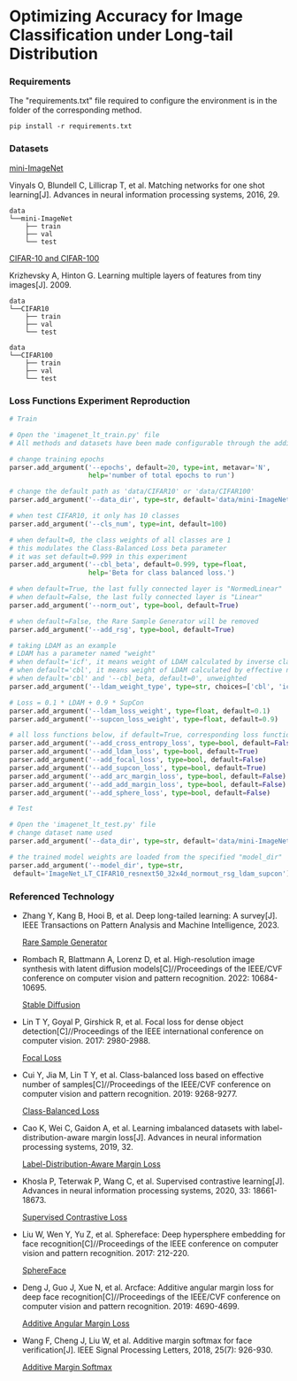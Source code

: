 # Optimizing Accuracy for Image Classification under Long-tail Distribution

### Requirements

The "requirements.txt" file required to configure the environment is in the folder of the corresponding method.

```
pip install -r requirements.txt
```



### Datasets

[mini-ImageNet](https://github.com/yaoyao-liu/mini-imagenet-tools#about-mini-ImageNet)

Vinyals O, Blundell C, Lillicrap T, et al. Matching networks for one shot learning[J]. Advances in neural information processing systems, 2016, 29.

```
data
└──mini-ImageNet
    ├── train
    ├── val
    └── test
```



[CIFAR-10 and CIFAR-100](https://www.cs.toronto.edu/~kriz/cifar.html)

Krizhevsky A, Hinton G. Learning multiple layers of features from tiny images[J]. 2009.

```
data
└──CIFAR10
    ├── train
    ├── val
    └── test
```

```
data
└──CIFAR100
    ├── train
    ├── val
    └── test
```

### Loss Functions Experiment Reproduction

```python
# Train

# Open the 'imagenet_lt_train.py' file
# All methods and datasets have been made configurable through the addition of arguments to the parser.

# change training epochs
parser.add_argument('--epochs', default=20, type=int, metavar='N',
                    help='number of total epochs to run')

# change the default path as 'data/CIFAR10' or 'data/CIFAR100'
parser.add_argument('--data_dir', type=str, default='data/mini-ImageNet')

# when test CIFAR10, it only has 10 classes
parser.add_argument('--cls_num', type=int, default=100)

# when default=0, the class weights of all classes are 1
# this modulates the Class-Balanced Loss beta parameter
# it was set default=0.999 in this experiment
parser.add_argument('--cbl_beta', default=0.999, type=float,
                    help='Beta for class balanced loss.')

# when default=True, the last fully connected layer is "NormedLinear"
# when default=False, the last fully connected layer is "Linear"
parser.add_argument('--norm_out', type=bool, default=True)

# when default=False, the Rare Sample Generator will be removed
parser.add_argument('--add_rsg', type=bool, default=True)

# taking LDAM as an example
# LDAM has a parameter named "weight"
# when default='icf', it means weight of LDAM calculated by inverse class frequency, α-weighted
# when default='cbl', it means weight of LDAM calculated by effective numbers of class, CB-weighted
# when default='cbl' and '--cbl_beta, default=0', unweighted
parser.add_argument('--ldam_weight_type', type=str, choices=['cbl', 'icf'], default='icf')

# Loss = 0.1 * LDAM + 0.9 * SupCon
parser.add_argument('--ldam_loss_weight', type=float, default=0.1)
parser.add_argument('--supcon_loss_weight', type=float, default=0.9)

# all loss functions below, if default=True, corresponding loss functions will be activated.
parser.add_argument('--add_cross_entropy_loss', type=bool, default=False)
parser.add_argument('--add_ldam_loss', type=bool, default=True)
parser.add_argument('--add_focal_loss', type=bool, default=False)
parser.add_argument('--add_supcon_loss', type=bool, default=True)
parser.add_argument('--add_arc_margin_loss', type=bool, default=False)
parser.add_argument('--add_add_margin_loss', type=bool, default=False)
parser.add_argument('--add_sphere_loss', type=bool, default=False)
```

```python
# Test

# Open the 'imagenet_lt_test.py' file
# change dataset name used
parser.add_argument('--data_dir', type=str, default='data/mini-ImageNet')

# the trained model weights are loaded from the specified "model_dir"
parser.add_argument('--model_dir', type=str,
 default='ImageNet_LT_CIFAR10_resnext50_32x4d_normout_rsg_ldam_supcon')
```



### Referenced Technology

*  Zhang Y, Kang B, Hooi B, et al. Deep long-tailed learning: A survey[J]. IEEE Transactions on Pattern Analysis and Machine Intelligence, 2023.

   [Rare Sample Generator](https://github.com/Vanint/Awesome-LongTailed-Learning)

* Rombach R, Blattmann A, Lorenz D, et al. High-resolution image synthesis with latent diffusion models[C]//Proceedings of the IEEE/CVF conference on computer vision and pattern recognition. 2022: 10684-10695.

  [Stable Diffusion](https://huggingface.co/runwayml/stable-diffusion-v1-5)

* Lin T Y, Goyal P, Girshick R, et al. Focal loss for dense object detection[C]//Proceedings of the IEEE international conference on computer vision. 2017: 2980-2988.

  [Focal Loss](https://github.com/facebookresearch/detectron)

* Cui Y, Jia M, Lin T Y, et al. Class-balanced loss based on effective number of samples[C]//Proceedings of the IEEE/CVF conference on computer vision and pattern recognition. 2019: 9268-9277.

  [Class-Balanced Loss](https://github.com/richardaecn/class-balanced-loss)

* Cao K, Wei C, Gaidon A, et al. Learning imbalanced datasets with label-distribution-aware margin loss[J]. Advances in neural information processing systems, 2019, 32.

  [Label-Distribution-Aware Margin Loss](https://github.com/kaidic/LDAM-DRW)

* Khosla P, Teterwak P, Wang C, et al. Supervised contrastive learning[J]. Advances in neural information processing systems, 2020, 33: 18661-18673.

  [Supervised Contrastive Loss](https://github.com/HobbitLong/SupContrast)

* Liu W, Wen Y, Yu Z, et al. Sphereface: Deep hypersphere embedding for face recognition[C]//Proceedings of the IEEE conference on computer vision and pattern recognition. 2017: 212-220.

  [SphereFace](https://github.com/wy1iu/sphereface)

* Deng J, Guo J, Xue N, et al. Arcface: Additive angular margin loss for deep face recognition[C]//Proceedings of the IEEE/CVF conference on computer vision and pattern recognition. 2019: 4690-4699.

  [Additive Angular Margin Loss](https://github.com/deepinsight/insightface)

* Wang F, Cheng J, Liu W, et al. Additive margin softmax for face verification[J]. IEEE Signal Processing Letters, 2018, 25(7): 926-930.

  [Additive Margin Softmax](https://github.com/happynear/AMSoftmax)

  
